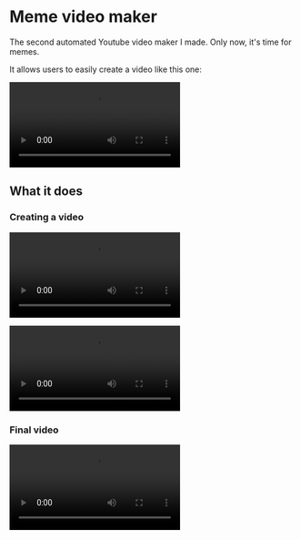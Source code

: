 # Meme video maker

The second automated Youtube video maker I made. Only now, it's time for memes.

It allows users to easily create a video like this one:

![Final video](./final-video.mp4)

## What it does

### Creating a video

![Creating a video](./first.mp4)

![Playing the video](./second.mp4)

### Final video

![Final video](./final-video.mp4)
